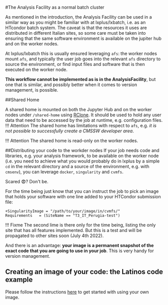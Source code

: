 <!--
 Copyright 2021 dciangot
 
 Licensed under the Apache License, Version 2.0 (the "License");
 you may not use this file except in compliance with the License.
 You may obtain a copy of the License at
 
     http://www.apache.org/licenses/LICENSE-2.0
 
 Unless required by applicable law or agreed to in writing, software
 distributed under the License is distributed on an "AS IS" BASIS,
 WITHOUT WARRANTIES OR CONDITIONS OF ANY KIND, either express or implied.
 See the License for the specific language governing permissions and
 limitations under the License.
-->
#The Analysis Facility as a normal batch cluster

As mentioned in the introduction, the Analysis Facility can be used in a similar way as you might be familiar with at lxplus/lxbatch, i.e. as an HTcondor batch system.
The caveat is that the resources it uses are distributed in different Italian sites, so some care must be taken into ensuring that the same software environment is available on the jupiter hub and on the worker nodes.

At lxplus/lxbatch this is usually ensured leveraging ```afs```: the worker nodes mount ```afs```, and typically the user job goes into the relevant ```afs``` directory to source the environment, or find input files and software that is then executed on the worker node.

**This workflow cannot be implemented as is in the AnalysisFacility**, but one that is similar, and possibly better when it comes to version management, is possible.

##Shared Home

A shared home is mounted on both the Jupyter Hub and on the worker nodes under ```/shared-home``` using [RClone](https://rclone.org/). It should be used to hold any user data that need to be accessed by the job at runtime, e.g. configuration files. 
!!! Attention
     The shared home has limitations with respect to ```afs```, e.g. *it is not possible to successfully create a CMSSW developer area*. 

!!! Attention
     The shared home is read-only on the worker nodes. 

##Distributing your code to the workder nodes
If your job needs code and libraries, e.g. your analysis framework, to be available on the worker node (i.e. you need to achieve what you would probably do in lxplus by a simple ```cd``` in the relevant directory and a source of the environment, e.g. with ```cmsenv```), you can leverage ```docker```, ```singularity``` and ```cvmfs```. 

Scared :fearful:? Don't be. 

For the time being just know that you can instruct the job to pick an image that holds your software with one line added to your HTCondor submission file:

```
+SingularityImage = "/path/to/your/image/in/cvmfs/"
Requirements   = (SiteName == "T3_IT_Perugia-test")
```

!!! Fixme
     The second lime is there only for the time being, listing the only site that has all features implemented. But this is a test and will be propagated to other sites soon (July 4th 2022).

And there is an advantage: **your image is a permanent snapshot of the exact code that you are going to use in your job**. This is very handy for version management.

## Creating an image of your code: the Latinos code example

Please follow the instructions [here](../user_defined_image.md) to get started with using your own image.


